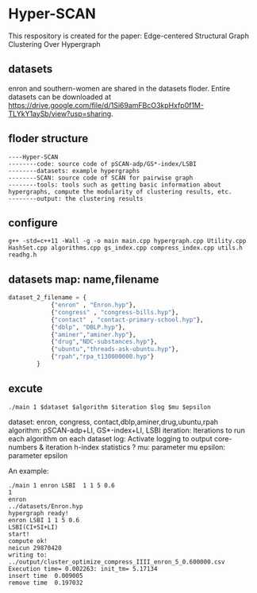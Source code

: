 # Hyper-SCAN
This respository is created for the paper: Edge-centered Structural Graph Clustering Over Hypergraph

## datasets
enron and southern-women are shared in the datasets floder.
Entire datasets can be downloaded at https://drive.google.com/file/d/1Si69amFBcO3kpHxfp0f1M-TLYkY1aySb/view?usp=sharing.

## floder structure
```
----Hyper-SCAN
--------code: source code of pSCAN-adp/GS*-index/LSBI
--------datasets: example hypergraphs
--------SCAN: source code of SCAN for pairwise graph
--------tools: tools such as getting basic information about hypergraphs, compute the modularity of clustering results, etc.
--------output: the clustering results
```

## configure
```shell
g++ -std=c++11 -Wall -g -o main main.cpp hypergraph.cpp Utility.cpp HashSet.cpp algorithms.cpp gs_index.cpp compress_index.cpp utils.h readhg.h
```

## datasets map: name,filename
```python
dataset_2_filename = {
            {"enron" , "Enron.hyp"},
            {"congress" , "congress-bills.hyp"},
            {"contact" , "contact-primary-school.hyp"},
            {"dblp", "DBLP.hyp"},
            {"aminer","aminer.hyp"},          
            {"drug","NDC-substances.hyp"},
            {"ubuntu","threads-ask-ubuntu.hyp"},
            {"rpah","rpa_t130000000.hyp"}
        }
```

## excute
```shell
./main 1 $dataset $algorithm $iteration $log $mu $epsilon
```
dataset: enron, congress, contact,dblp,aminer,drug,ubuntu,rpah          
algorithm: pSCAN-adp+LI, GS*-index+LI, LSBI
iteration: Iterations to run each algorithm on each dataset
log: Activate logging to output core-numbers & iteration h-index statistics ?
mu: parameter mu
epsilon: parameter epsilon

An example:
```shell
./main 1 enron LSBI  1 1 5 0.6
1
enron
../datasets/Enron.hyp
hypergraph ready!
enron LSBI 1 1 5 0.6
LSBI(CI+SI+LI) 
start!
compute ok!
neicun 29870420
writing to: ../output/cluster_optimize_compress_IIII_enron_5_0.600000.csv
Execution time= 0.002263: init_tm= 5.17134
insert time  0.009005
remove time  0.197032
```

